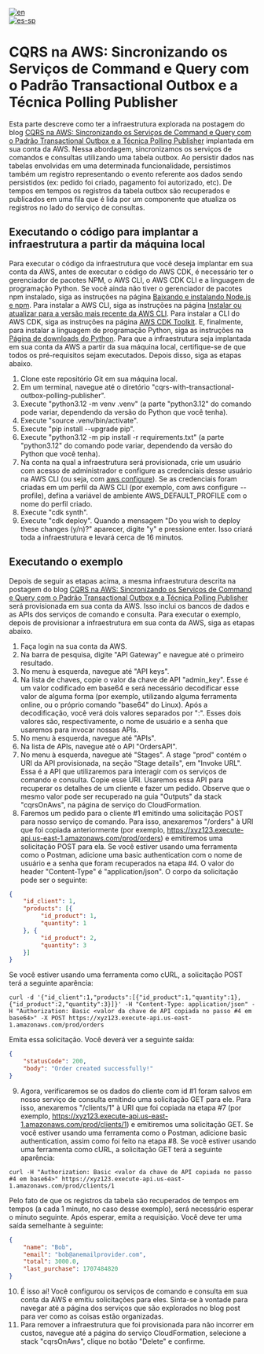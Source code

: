 [![en](https://img.shields.io/badge/lang-en-green.svg)](README.md)<br />
[![es-sp](https://img.shields.io/badge/lang-es--sp-green.svg)](README.es-sp.md)

# CQRS na AWS: Sincronizando os Serviços de Command e Query com o Padrão Transactional Outbox e a Técnica Polling Publisher

Esta parte descreve como ter a infraestrutura explorada na postagem do blog [CQRS na AWS: Sincronizando os Serviços de Command e Query com o Padrão Transactional Outbox e a Técnica Polling Publisher](https://aws.amazon.com/pt/blogs/aws-brasil/cqrs-na-aws-sincronizando-os-servicos-de-command-e-query-com-o-padrao-transactional-outbox-e-a-tecnica-polling-publisher)
implantada em sua conta da AWS. Nessa abordagem, sincronizamos os serviços de comandos e consultas utilizando uma tabela
outbox. Ao persistir dados nas tabelas envolvidas em uma determinada funcionalidade, persistimos também um registro
representando o evento referente aos dados sendo persistidos (ex: pedido foi criado, pagamento foi autorizado, etc). De
tempos em tempos os registros da tabela outbox são recuperados e publicados em uma fila que é lida por um componente que
atualiza os registros no lado do serviço de consultas.

## Executando o código para implantar a infraestrutura a partir da máquina local

Para executar o código da infraestrutura que você deseja implantar em sua conta da AWS, antes de executar o código do AWS
CDK, é necessário ter o gerenciador de pacotes NPM, o AWS CLI, o AWS CDK CLI e a linguagem de programação Python. Se você
ainda não tiver o gerenciador de pacotes npm instalado, siga as instruções na página [Baixando e instalando Node.js e npm](https://docs.npmjs.com/downloading-and-installing-node-js-and-npm).
Para instalar a AWS CLI, siga as instruções na página [Instalar ou atualizar para a versão mais recente da AWS CLI](https://docs.aws.amazon.com/cli/latest/userguide/getting-started-install.html).
Para instalar a CLI do AWS CDK, siga as instruções na página [AWS CDK Toolkit](https://docs.aws.amazon.com/cdk/v2/guide/cli.html).
E, finalmente, para instalar a linguagem de programação Python, siga as instruções na [Página de downloads do Python](https://www.python.org/downloads).
Para que a infraestrutura seja implantada em sua conta da AWS a partir da sua máquina local, certifique-se de que todos os
pré-requisitos sejam executados. Depois disso, siga as etapas abaixo.

1. Clone este repositório Git em sua máquina local.
2. Em um terminal, navegue até o diretório "cqrs-with-transactional-outbox-polling-publisher".
3. Execute "python3.12 -m venv .venv" (a parte "python3.12" do comando pode variar, dependendo da versão do Python que você tenha).
4. Execute "source .venv/bin/activate".
5. Execute "pip install --upgrade pip".
6. Execute "python3.12 -m pip install -r requirements.txt" (a parte "python3.12" do comando pode variar, dependendo da versão do Python que você tenha).
7. Na conta na qual a infraestrutura será provisionada, crie um usuário com acesso de administrador e configure as credenciais desse usuário na AWS CLI (ou seja, com [aws configure](https://docs.aws.amazon.com/cli/latest/userguide/cli-chap-configure.html)). Se as credenciais foram criadas em um perfil da AWS CLI (por exemplo, com aws configure --profile), defina a variável de ambiente AWS_DEFAULT_PROFILE com o nome do perfil criado.
8. Execute "cdk synth".
9. Execute "cdk deploy". Quando a mensagem "Do you wish to deploy these changes (y/n)?" aparecer, digite "y" e pressione enter. Isso criará toda a infraestrutura e levará cerca de 16 minutos.

## Executando o exemplo

Depois de seguir as etapas acima, a mesma infraestrutura descrita na postagem do blog [CQRS na AWS: Sincronizando os Serviços de Command e Query com o Padrão Transactional Outbox e a Técnica Polling Publisher](https://aws.amazon.com/pt/blogs/aws-brasil/cqrs-na-aws-sincronizando-os-servicos-de-command-e-query-com-o-padrao-transactional-outbox-e-a-tecnica-polling-publisher)
será provisionada em sua conta da AWS. Isso inclui os bancos de dados e as APIs dos serviços de comando e consulta. Para
executar o exemplo, depois de provisionar a infraestrutura em sua conta da AWS, siga as etapas abaixo.

1. Faça login na sua conta da AWS.
2. Na barra de pesquisa, digite "API Gateway" e navegue até o primeiro resultado.
3. No menu à esquerda, navegue até "API keys".
4. Na lista de chaves, copie o valor da chave de API "admin_key". Esse é um valor codificado em base64 e será necessário decodificar esse valor de alguma forma (por exemplo, utilizando alguma ferramenta online, ou o próprio comando "base64" do Linux). Após a decodificação, você verá dois valores separados por ":". Esses dois valores são, respectivamente, o nome de usuário e a senha que usaremos para invocar nossas APIs.
5. No menu à esquerda, navegue até "APIs".
6. Na lista de APIs, navegue até o API "OrdersAPI".
7. No menu à esquerda, navegue até "Stages". A stage "prod" contém o URI da API provisionada, na seção "Stage details", em "Invoke URL". Essa é a API que utilizaremos para interagir com os serviços de comando e consulta. Copie esse URI. Usaremos essa API para recuperar os detalhes de um cliente e fazer um pedido. Observe que o mesmo valor pode ser recuperado na guia "Outputs" da stack "cqrsOnAws", na página de serviço do CloudFormation.
8. Faremos um pedido para o cliente #1 emitindo uma solicitação POST para nosso serviço de comando. Para isso, anexaremos "/orders" à URI que foi copiada anteriormente (por exemplo, https://xyz123.execute-api.us-east-1.amazonaws.com/prod/orders) e emitiremos uma solicitação POST para ela. Se você estiver usando uma ferramenta como o Postman, adicione uma basic authentication com o nome de usuário e a senha que foram recuperados na etapa #4. O valor do header "Content-Type" é "application/json". O corpo da solicitação pode ser o seguinte:
```json
{
    "id_client": 1,
    "products": [{
         "id_product": 1,
         "quantity": 1
    }, {
         "id_product": 2,
         "quantity": 3
    }]
}
```
Se você estiver usando uma ferramenta como cURL, a solicitação POST terá a seguinte aparência:
```shell
curl -d '{"id_client":1,"products":[{"id_product":1,"quantity":1},{"id_product":2,"quantity":3}]}' -H "Content-Type: application/json" -H "Authorization: Basic <valor da chave de API copiada no passo #4 em base64>" -X POST https://xyz123.execute-api.us-east-1.amazonaws.com/prod/orders
```
Emita essa solicitação. Você deverá ver a seguinte saída:
```json
{
    "statusCode": 200,
    "body": "Order created successfully!"
}
```
9. Agora, verificaremos se os dados do cliente com id #1 foram salvos em nosso serviço de consulta emitindo uma solicitação GET para ele. Para isso, anexaremos "/clients/1" à URI que foi copiada na etapa #7 (por exemplo, https://xyz123.execute-api.us-east-1.amazonaws.com/prod/clients/1) e emitiremos uma solicitação GET. Se você estiver usando uma ferramenta como o Postman, adicione basic authentication, assim como foi feito na etapa #8. Se você estiver usando uma ferramenta como cURL, a solicitação GET terá a seguinte aparência:
```shell
curl -H "Authorization: Basic <valor da chave de API copiada no passo #4 em base64>" https://xyz123.execute-api.us-east-1.amazonaws.com/prod/clients/1
```
Pelo fato de que os registros da tabela são recuperados de tempos em tempos (a cada 1 minuto, no caso desse exemplo), será necessário esperar o minuto seguinte. Após esperar, emita a requisição. Você deve ter uma saída semelhante à seguinte:
```json
{
    "name": "Bob",
    "email": "bob@anemailprovider.com",
    "total": 3000.0,
    "last_purchase": 1707484820
}
```
10. É isso aí! Você configurou os serviços de comando e consulta em sua conta da AWS e emitiu solicitações para eles. Sinta-se à vontade para navegar até a página dos serviços que são explorados no blog post para ver como as coisas estão organizadas.
11. Para remover a infraestrutura que foi provisionada para não incorrer em custos, navegue até a página do serviço CloudFormation, selecione a stack "cqrsOnAws", clique no botão "Delete" e confirme.
